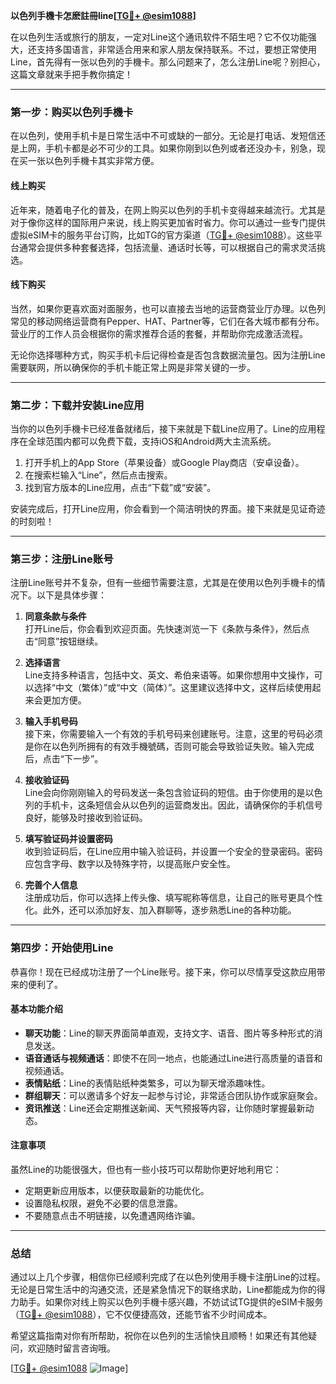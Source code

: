 **以色列手機卡怎麽註冊line[[TG💪+ @esim1088](https://t.me/s/esim1088)]**

在以色列生活或旅行的朋友，一定对Line这个通讯软件不陌生吧？它不仅功能强大，还支持多国语言，非常适合用来和家人朋友保持联系。不过，要想正常使用Line，首先得有一张以色列的手機卡。那么问题来了，怎么注册Line呢？别担心，这篇文章就来手把手教你搞定！

---

### **第一步：购买以色列手機卡**

在以色列，使用手机卡是日常生活中不可或缺的一部分。无论是打电话、发短信还是上网，手机卡都是必不可少的工具。如果你刚到以色列或者还没办卡，别急，现在买一张以色列手機卡其实非常方便。

#### **线上购买**
近年来，随着电子化的普及，在网上购买以色列的手机卡变得越来越流行。尤其是对于像你这样的国际用户来说，线上购买更加省时省力。你可以通过一些专门提供虚拟eSIM卡的服务平台订购，比如TG的官方渠道（[TG💪+ @esim1088](https://t.me/s/esim1088)）。这些平台通常会提供多种套餐选择，包括流量、通话时长等，可以根据自己的需求灵活挑选。

#### **线下购买**
当然，如果你更喜欢面对面服务，也可以直接去当地的运营商营业厅办理。以色列常见的移动网络运营商有Pepper、HAT、Partner等，它们在各大城市都有分布。营业厅的工作人员会根据你的需求推荐合适的套餐，并帮助你完成激活流程。

无论你选择哪种方式，购买手机卡后记得检查是否包含数据流量包。因为注册Line需要联网，所以确保你的手机卡能正常上网是非常关键的一步。

---

### **第二步：下载并安装Line应用**

当你的以色列手機卡已经准备就绪后，接下来就是下载Line应用了。Line的应用程序在全球范围内都可以免费下载，支持iOS和Android两大主流系统。

1. 打开手机上的App Store（苹果设备）或Google Play商店（安卓设备）。
2. 在搜索栏输入“Line”，然后点击搜索。
3. 找到官方版本的Line应用，点击“下载”或“安装”。

安装完成后，打开Line应用，你会看到一个简洁明快的界面。接下来就是见证奇迹的时刻啦！

---

### **第三步：注册Line账号**

注册Line账号并不复杂，但有一些细节需要注意，尤其是在使用以色列手機卡的情况下。以下是具体步骤：

1. **同意条款与条件**  
   打开Line后，你会看到欢迎页面。先快速浏览一下《条款与条件》，然后点击“同意”按钮继续。

2. **选择语言**  
   Line支持多种语言，包括中文、英文、希伯来语等。如果你想用中文操作，可以选择“中文（繁体）”或“中文（简体）”。这里建议选择中文，这样后续使用起来会更加方便。

3. **输入手机号码**  
   接下来，你需要输入一个有效的手机号码来创建账号。注意，这里的号码必须是你在以色列所拥有的有效手機號碼，否则可能会导致验证失败。输入完成后，点击“下一步”。

4. **接收验证码**  
   Line会向你刚刚输入的号码发送一条包含验证码的短信。由于你使用的是以色列的手机卡，这条短信会从以色列的运营商发出。因此，请确保你的手机信号良好，能够及时接收到验证码。

5. **填写验证码并设置密码**  
   收到验证码后，在Line应用中输入验证码，并设置一个安全的登录密码。密码应包含字母、数字以及特殊字符，以提高账户安全性。

6. **完善个人信息**  
   注册成功后，你可以选择上传头像、填写昵称等信息，让自己的账号更具个性化。此外，还可以添加好友、加入群聊等，逐步熟悉Line的各种功能。

---

### **第四步：开始使用Line**

恭喜你！现在已经成功注册了一个Line账号。接下来，你可以尽情享受这款应用带来的便利了。

#### **基本功能介绍**
- **聊天功能**：Line的聊天界面简单直观，支持文字、语音、图片等多种形式的消息发送。
- **语音通话与视频通话**：即使不在同一地点，也能通过Line进行高质量的语音和视频通话。
- **表情贴纸**：Line的表情贴纸种类繁多，可以为聊天增添趣味性。
- **群组聊天**：可以邀请多个好友一起参与讨论，非常适合团队协作或家庭聚会。
- **资讯推送**：Line还会定期推送新闻、天气预报等内容，让你随时掌握最新动态。

#### **注意事项**
虽然Line的功能很强大，但也有一些小技巧可以帮助你更好地利用它：
- 定期更新应用版本，以便获取最新的功能优化。
- 设置隐私权限，避免不必要的信息泄露。
- 不要随意点击不明链接，以免遭遇网络诈骗。

---

### **总结**

通过以上几个步骤，相信你已经顺利完成了在以色列使用手機卡注册Line的过程。无论是日常生活中的沟通交流，还是紧急情况下的联络求助，Line都能成为你的得力助手。如果你对线上购买以色列手機卡感兴趣，不妨试试TG提供的eSIM卡服务（[TG💪+ @esim1088](https://t.me/s/esim1088)），它不仅便捷高效，还能节省不少时间成本。

希望这篇指南对你有所帮助，祝你在以色列的生活愉快且顺畅！如果还有其他疑问，欢迎随时留言咨询哦。

[[TG💪+ @esim1088](https://t.me/s/esim1088) ![Image](https://i.postimg.cc/4NQfJmqS/Snipaste-2025-05-13-00-14-12.png)]
